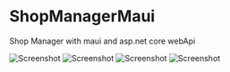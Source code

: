 # ShopManagerMaui
Shop Manager with maui and asp.net core webApi

![Screenshot](HomePage.png) ![Screenshot](ProductsPage.png) ![Screenshot](BasketPage.png) ![Screenshot](LogsPage.png)
